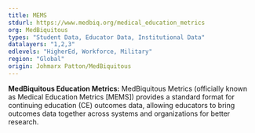 ```yaml
---
title: MEMS 
stdurl: https://www.medbiq.org/medical_education_metrics
org: MedBiquitous
types: "Student Data, Educator Data, Institutional Data"
datalayers: "1,2,3"
edlevels: "HigherEd, Workforce, Military"
region: "Global"
origin: Johmarx Patton/MedBiquitous
---
```

**MedBiquitous Education Metrics:** MedBiquitous Metrics (officially known as Medical Education Metrics [MEMS]) provides a standard format for continuing education (CE) outcomes data, allowing educators to bring outcomes data together across systems and organizations for better research. 